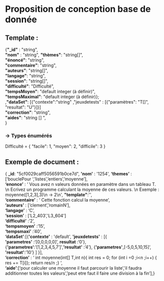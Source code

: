 
# Proposition de conception base de donnée


## Template :
{**"_id"** : "string",  
**"nom"** : "string",
**"thèmes"**: "string[]",  
**"énoncé"**: "string",  
**"commentaire"**: "string",  
**"auteurs"**: "string[]",  
**"langage"**: "string",  
**"session"**: "string[]",  
**"difficulté"**: "Difficulté",  
**"tempsMoyen"**: "default integer (à définir)",  
**"tempsMaximal"**: "default integer (à définir)};  
,**"dataSet"**: [{"contexte":"string" ,"jeuxdetests" : [{"paramètres": "T[]", "resultat": "U"}]}]  
**"correction"**: "string",  
**"aides"**: "string [] ",  
}  

### -> Types énumérés  
  
Difficulté = {
"facile": 1,
"moyen": 2,
"difficile": 3
}
  
  

## Exemple de document : 

{ **_id**: "5cf0029caff5056591b0ce7d", 
**'nom'** : '1254', 
**‘themes’** : [‘bouclePour ‘,’listes’,’entiers’,’moyenne’],  
**‘enonce’** : ‘ Vous avez n valeurs données en paramètre dans un tableau T. \n
Ecrivez un programme calculant la moyenne de ces valeurs. \n
Exemple : moyenne([1,2,3],3)\n
		→ 2\n',
**"template"**:'',  
**‘commentaire’** : ‘ Cette fonction calcul la moyenne’,  
**‘auteurs’** : [‘clement’,’romainN’],  
**‘langage’** : ‘C’,  
**‘session’** : [‘L2_403’,'L3_604']  
**‘difficulté’** :’2’,  
**‘tempsmoyen’** :’15’,  
**‘tempsmaxi’** :’40’,  
**‘dataSet’**:[{**'contexte'** : 'default', 
		**'jeuxdetests'** : [{ **'parametres'** :‘[0,0,0,0,0]’, **resultat** :‘0’},
				   {**'parametres‘**:'[1,2,3,4,5,7’]',**'resultat'** :’4’},
				   {**'parametres'**,[-5,0,5,10,15]’, **'resultat'**:’10’}
				   ]
		}],  
**‘correction’** : ‘ int moyenne(int[] T,int n){
			int res = 0;
			for (int i =0 ;i<n ;i++) { res += T[i]};
			return res/n ;} ‘,  
**‘aide’**:[‘pour calculer une moyenne il faut parcourir la liste’,’il faudra additionner toutes les valeurs’,’peut etre faut il faire une division à la fin’],}
